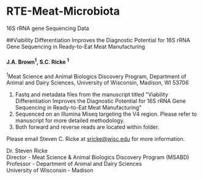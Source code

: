 # RTE-Meat-Microbiota
16S rRNA gene Sequencing Data

##Viability Differentiation Improves the Diagnostic Potential for 16S rRNA Gene Sequencing in Ready-to-Eat Meat Manufacturing

#### J.A. Brown<sup>1</sup>, S.C. Ricke <sup>1</sup>
<sup>1</sup>Meat Science and Animal Biologics Discovery Program, Department of Animal and Dairy Sciences, University of Wisconsin, Madison, WI 53706<br/> 

1. Fastq and metadata files from the manuscript titled "Viability Differentiation Improves the Diagnostic Potential for 16S rRNA Gene Sequencing in Ready-to-Eat Meat Manufacturing" <br/>
2. Sequenced on an Illumina Miseq targeting the V4 region. Please refer to manuscript for more detailed methodology. <br/>
3. Both forward and reverse reads are located within folder. <br/>

Please email Steven C. Ricke at sricke@wisc.edu for more information.

Dr. Steven Ricke <br/>
Director - Meat Science & Animal Biologics Discovery Program (MSABD) <br/>
Professor - Department of Animal and Dairy Sciences <br/>
University of Wisconsin - Madison <br/>
